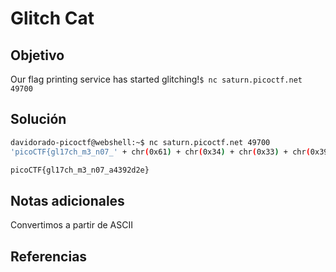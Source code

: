 # Glitch Cat
## Objetivo
Our flag printing service has started glitching!`$ nc saturn.picoctf.net 49700`
## Solución
```bash
davidorado-picoctf@webshell:~$ nc saturn.picoctf.net 49700
'picoCTF{gl17ch_m3_n07_' + chr(0x61) + chr(0x34) + chr(0x33) + chr(0x39) + chr(0x32) + chr(0x64) + chr(0x32) + chr(0x65) + '}'

picoCTF{gl17ch_m3_n07_a4392d2e}
```
## Notas adicionales
Convertimos a partir de ASCII
## Referencias